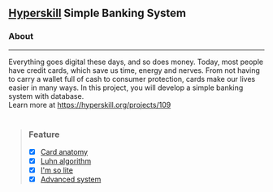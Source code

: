## [Hyperskill]([hyperskill.org](https://hyperskill.org/)) Simple Banking System
### About
<hr>
Everything goes digital these days, and so does money. Today, most people
have credit cards, which save us time, energy and nerves. From not having to carry
a wallet full of cash to consumer protection, cards make our lives easier in many
ways. In this project, you will develop a simple banking system with database.<br>
Learn more at <a href="https://hyperskill.org">https://hyperskill.org/projects/109</a>
<br>
<br>

>### Feature
> - [x] [Card anatomy](src\card_anatomy\banking.py)
> - [x] [Luhn algorithm](src\luhn_algorithm\banking.py)
> - [x] [I'm so lite](src\im_so_lite\banking.py)
> - [x] [Advanced system](src\advanced_system\banking.py)  
